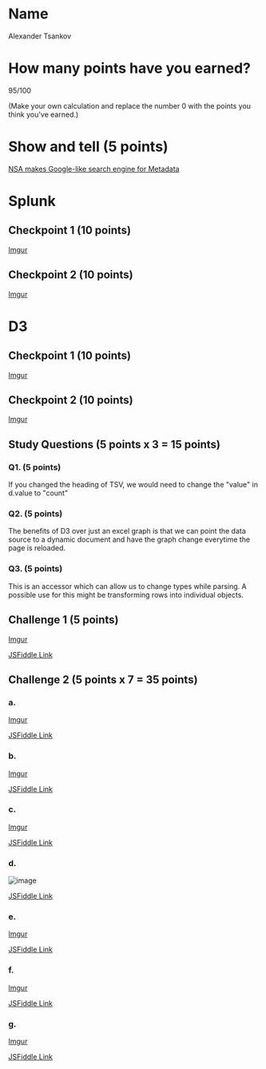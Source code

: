 # Name

Alexander Tsankov

# How many points have you earned?

95/100

(Make your own calculation and replace the number 0 with the points you think you've earned.)

# Show and tell (5 points)

[NSA makes Google-like search engine for Metadata](http://arstechnica.com/tech-policy/2014/08/nsa-built-google-like-interface-to-scan-850-billion-metadata-records/)

# Splunk

## Checkpoint 1 (10 points)

[Imgur](http://i.imgur.com/P2XwwVT)

## Checkpoint 2 (10 points)

[Imgur](http://i.imgur.com/raAgi2y)

# D3

## Checkpoint 1 (10 points)

[Imgur](http://i.imgur.com/4bIje8m)

## Checkpoint 2 (10 points)

[Imgur](http://i.imgur.com/0X1Yhs5)

## Study Questions (5 points x 3 = 15 points)

### Q1. (5 points)

If you changed the heading of TSV, we would need to change the "value" in d.value to "count"

### Q2. (5 points)

The benefits of D3 over just an excel graph is that we can point the data source to a dynamic document and have the graph change everytime the page is reloaded. 

### Q3. (5 points)

This is an accessor which can allow us to change types while parsing. A possible use for this might be transforming rows into individual objects.  


## Challenge 1 (5 points)

[Imgur](http://i.imgur.com/P7vjg9A)

[JSFiddle Link](http://jsfiddle.net/1yr28LLm/)

## Challenge 2 (5 points x 7 = 35 points)

### a. 

[Imgur](http://i.imgur.com/dK0bj2B)

[JSFiddle Link](http://jsfiddle.net/w37b6twv/)

### b.

[Imgur](http://i.imgur.com/1JbY9dX)

[JSFiddle Link](http://jsfiddle.net/fyLp1513/)

### c.

[Imgur](http://i.imgur.com/fqCNfi2)

[JSFiddle Link](http://jsfiddle.net/2Lvmpugm/)

### d.

![image](image.png?raw=true)

[JSFiddle Link](http://jsfiddle.net/replace-this-path)

### e.

[Imgur](http://i.imgur.com/tQSFcOJ)

[JSFiddle Link](http://jsfiddle.net/qk64jeev/)

### f.

[Imgur](http://i.imgur.com/W9g1Ocs)

[JSFiddle Link](http://jsfiddle.net/bqvhoo81/)


### g.

[Imgur](http://i.imgur.com/3gyQgAF)

[JSFiddle Link](http://jsfiddle.net/seh4kdvf/)
